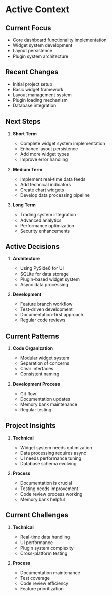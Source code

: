 # Active Context

## Current Focus
- Core dashboard functionality implementation
- Widget system development
- Layout persistence
- Plugin system architecture

## Recent Changes
- Initial project setup
- Basic widget framework
- Layout management system
- Plugin loading mechanism
- Database integration

## Next Steps
1. **Short Term**
   - Complete widget system implementation
   - Enhance layout persistence
   - Add more widget types
   - Improve error handling

2. **Medium Term**
   - Implement real-time data feeds
   - Add technical indicators
   - Create chart widgets
   - Develop data processing pipeline

3. **Long Term**
   - Trading system integration
   - Advanced analytics
   - Performance optimization
   - Security enhancements

## Active Decisions
1. **Architecture**
   - Using PySide6 for UI
   - SQLite for data storage
   - Plugin-based widget system
   - Async data processing

2. **Development**
   - Feature branch workflow
   - Test-driven development
   - Documentation-first approach
   - Regular code reviews

## Current Patterns
1. **Code Organization**
   - Modular widget system
   - Separation of concerns
   - Clear interfaces
   - Consistent naming

2. **Development Process**
   - Git flow
   - Documentation updates
   - Memory bank maintenance
   - Regular testing

## Project Insights
1. **Technical**
   - Widget system needs optimization
   - Data processing requires async
   - UI needs performance tuning
   - Database schema evolving

2. **Process**
   - Documentation is crucial
   - Testing needs improvement
   - Code review process working
   - Memory bank helpful

## Current Challenges
1. **Technical**
   - Real-time data handling
   - UI performance
   - Plugin system complexity
   - Cross-platform testing

2. **Process**
   - Documentation maintenance
   - Test coverage
   - Code review efficiency
   - Feature prioritization 